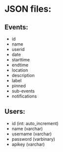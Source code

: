 # JSON files:
## Events:
- id 
- name 
- userid 
- date
- starttime 
- endtime 
- location 
- description 
- label 
- pinned 
- sub-events
- notifications

## Users:
- id (int: auto_increment)
- name (varchar)
- username (varchar)
- password (varbinary)
- apikey (varchar)